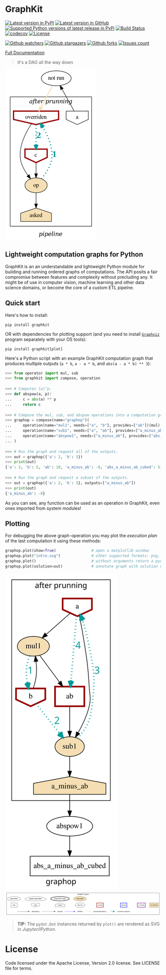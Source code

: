 # GraphKit

[![Latest version in PyPI](https://img.shields.io/pypi/v/graphkit.svg?label=PyPi%20version)](https://img.shields.io/pypi/v/graphkit.svg?label=PyPi%20version)
[![Latest version in GitHub](https://img.shields.io/github/v/release/yahoo/graphkit.svg?label=GitHub%20release&include_prereleases)](https://img.shields.io/github/v/release/yahoo/graphkit.svg?label=GitHub%20release&include_prereleases)
[![Supported Python versions of latest release in PyPi](https://img.shields.io/pypi/pyversions/graphkit.svg?label=Python)](https://img.shields.io/pypi/pyversions/graphkit.svg?label=Python)
[![Build Status](https://travis-ci.org/yahoo/graphkit.svg?branch=master)](https://travis-ci.org/yahoo/graphkit)
[![codecov](https://codecov.io/gh/yahoo/graphkit/branch/master/graph/badge.svg)](https://codecov.io/gh/yahoo/graphkit)
[![License](https://img.shields.io/pypi/l/graphkit.svg)](https://img.shields.io/pypi/l/graphkit.svg)

[![Github watchers](https://img.shields.io/github/watchers/yahoo/graphkit.svg?style=social)](https://img.shields.io/github/watchers/yahoo/graphkit.svg?style=social)
[![Github stargazers](https://img.shields.io/github/stars/yahoo/graphkit.svg?style=social)](https://img.shields.io/github/stars/yahoo/graphkit.svg?style=social)
[![Github forks](https://img.shields.io/github/forks/yahoo/graphkit.svg?style=social)](https://img.shields.io/github/forks/yahoo/graphkit.svg?style=social)
[![Issues count](http://img.shields.io/github/issues/yahoo/graphkit.svg?style=social)](http://img.shields.io/github/issues/yahoo/graphkit.svg?style=social)

[Full Documentation](https://pythonhosted.org/graphkit/)

> It's a DAG all the way down

![Sample graph](docs/source/images/test_pruning_not_overrides_given_intermediate-asked.png "Sample graph")

## Lightweight computation graphs for Python

GraphKit is an an understandable and lightweight Python module for building and running
ordered graphs of computations.
The API posits a fair compromise between features and complexity without precluding any.
It might be of use in computer vision, machine learning and other data science domains,
or become the core of a custom ETL pipelne.

## Quick start

Here's how to install:

    pip install graphkit

OR with dependencies for plotting support (and you need to install [`Graphviz`](https://graphviz.org)
program separately with your OS tools):

    pip install graphkit[plot]

Here's a Python script with an example GraphKit computation graph that produces
multiple outputs (`a * b`, `a - a * b`, and `abs(a - a * b) ** 3`):

```python
>>> from operator import mul, sub
>>> from graphkit import compose, operation

>>> # Computes |a|^p.
>>> def abspow(a, p):
...     c = abs(a) ** p
...     return c

>>> # Compose the mul, sub, and abspow operations into a computation graph.
>>> graphop = compose(name="graphop")(
...     operation(name="mul1", needs=["a", "b"], provides=["ab"])(mul),
...     operation(name="sub1", needs=["a", "ab"], provides=["a_minus_ab"])(sub),
...     operation(name="abspow1", needs=["a_minus_ab"], provides=["abs_a_minus_ab_cubed"], params={"p": 3})(abspow)
... )

>>> # Run the graph and request all of the outputs.
>>> out = graphop({'a': 2, 'b': 5})
>>> print(out)
{'a': 2, 'b': 5, 'ab': 10, 'a_minus_ab': -8, 'abs_a_minus_ab_cubed': 512}

>>> # Run the graph and request a subset of the outputs.
>>> out = graphop({'a': 2, 'b': 5}, outputs=["a_minus_ab"])
>>> print(out)
{'a_minus_ab': -8}

```

As you can see, any function can be used as an operation in GraphKit, even ones imported from system modules!


## Plotting

For debugging the above graph-operation you may plot the *execution plan*
of the last computation it using these methods:

```python
graphop.plot(show=True)                # open a matplotlib window
graphop.plot("intro.svg")              # other supported formats: png, jpg, pdf, ...
graphop.plot()                         # without arguments return a pydot.DOT object
graphop.plot(solution=out)             # annotate graph with solution values
```

![Intro graph](docs/source/images/intro.svg "Intro graph")
![Graphkit Legend](docs/source/images/GraphkitLegend.svg "Graphkit Legend")

> **TIP:** The `pydot.Dot` instances returned by `plot()` are rendered as SVG in *Jupyter/IPython*.

# License

Code licensed under the Apache License, Version 2.0 license. See LICENSE file for terms.
